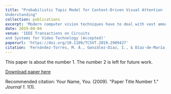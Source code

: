 ```yaml
---
title: "Probabilistic Topic Model for Context-Driven Visual Attention
Understanding"
collection: publications
excerpt: 'Modern computer vision techniques have to deal with vast amounts of visual data, which implies a computational effort that has often to be accomplished in broad and challenging scenarios. The interest in efficiently solving these image and video applications has led researchers to develop methods to expertly drive the corresponding processing to conspicuous regions that either depend on the context or are based on specific requirements. In this paper, we propose a general hierarchical probabilistic framework, independent of the application scenario, and founded on the most outstanding psychological studies about attention and eye movements which support that guidance is not based directly on the information provided by early visual processes but on a contextual representation arose from them. The approach defines the task of context-driven visual attention as a mixture of latent sub-tasks, which are in turn modeled as a combination of specific distributions associated to low-, mid-and high-level spatio-temporal features. Learning from fixations gathered from human observers, we incorporate an intermediate level between feature extraction and visual attention estimation that enables to obtain comprehensively guiding representations. Experiments show how our proposal successfully learns particularly adapted hierarchical explanations of visual attention in diverse video genres, outperforming several leading models in the literature.'
date: 2019-04-04
venue: 'IEEE Transactions on Circuits
and Systems for Video Technology (Accepted)'
paperurl: 'https://doi.org/10.1109/TCSVT.2019.2909427'
citation: 'Fernández-Torres, M. Á., González-Díaz, I., & Díaz-de-María, F. (2019). Probabilistic Topic Model for Context-Driven Visual Attention Understanding. IEEE Transactions on Circuits and Systems for Video Technology.'
---
```

This paper is about the number 1. The number 2 is left for future work.

[Download paper here](http://academicpages.github.io/files/paper1.pdf)

Recommended citation: Your Name, You. (2009). "Paper Title Number 1." <i>Journal 1</i>. 1(1).
